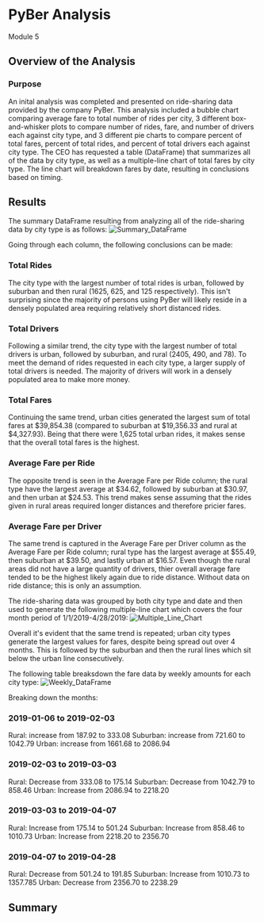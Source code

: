 # PyBer Analysis
Module 5

## Overview of the Analysis
### Purpose
An inital analysis was completed and presented on ride-sharing data provided by the company PyBer. This analysis included a bubble chart comparing average fare to total number of rides per city, 3 different box-and-whisker plots to compare number of rides, fare, and number of drivers each against city type, and 3 different pie charts to compare percent of total fares, percent of total rides, and percent of total drivers each against city type. The CEO has requested a table (DataFrame) that summarizes all of the data by city type, as well as a multiple-line chart of total fares by city type. The line chart will breakdown fares by date, resulting in conclusions based on timing.

## Results
The summary DataFrame resulting from analyzing all of the ride-sharing data by city type is as follows:
![Summary_DataFrame](https://user-images.githubusercontent.com/107309793/179505711-fb48df28-5462-408d-90c3-cd05c41bf186.png)

Going through each column, the following conclusions can be made:
### Total Rides
The city type with the largest number of total rides is urban, followed by suburban and then rural (1625, 625, and 125 respectively). This isn't surprising since the majority of persons using PyBer will likely reside in a densely populated area requiring relatively short distanced rides.
### Total Drivers
Following a similar trend, the city type with the largest number of total drivers is urban, followed by suburban, and rural (2405, 490, and 78). To meet the demand of rides requested in each city type, a larger supply of total drivers is needed. The majority of drivers will work in a densely populated area to make more money.
### Total Fares
Continuing the same trend, urban cities generated the largest sum of total fares at $39,854.38 (compared to suburban at $19,356.33 and rural at $4,327.93). Being that there were 1,625 total urban rides, it makes sense that the overall total fares is the highest.
### Average Fare per Ride
The opposite trend is seen in the Average Fare per Ride column; the rural type have the largest average at $34.62, followed by suburban at $30.97, and then urban at $24.53. This trend makes sense assuming that the rides given in rural areas required longer distances and therefore pricier fares.
### Average Fare per Driver
The same trend is captured in the Average Fare per Driver column as the Average Fare per Ride column; rural type has the largest average at $55.49, then suburban at $39.50, and lastly urban at $16.57. Even though the rural areas did not have a large quantity of drivers, thier overall average fare tended to be the highest likely again due to ride distance. Without data on ride distance; this is only an assumption.

The ride-sharing data was grouped by both city type and date and then used to generate the following multiple-line chart which covers the four month period of 1/1/2019-4/28/2019:
![Multiple_Line_Chart](https://user-images.githubusercontent.com/107309793/179510503-c50a3596-0062-40ea-98ba-4b511d8905ab.png)

Overall it's evident that the same trend is repeated; urban city types generate the largest values for fares, despite being spread out over 4 months. This is followed by the suburban and then the rural lines which sit below the urban line consecutively.

The following table breaksdown the fare data by weekly amounts for each city type:
![Weekly_DataFrame](https://user-images.githubusercontent.com/107309793/179642026-0d44f6b8-c7c4-45ac-9b98-6db20594370a.png)

Breaking down the months:

### 2019-01-06 to 2019-02-03
Rural: increase from 187.92 to 333.08
Suburban: increase from 721.60 to 1042.79
Urban: increase from 1661.68 to 2086.94

### 2019-02-03 to 2019-03-03
Rural: Decrease from 333.08 to 175.14
Suburban: Decrease from 1042.79 to 858.46
Urban: Increase from 2086.94 to 2218.20

### 2019-03-03 to 2019-04-07
Rural: Increase from 175.14 to 501.24
Suburban: Increase from 858.46 to 1010.73
Urban: Increase from 2218.20 to 2356.70

### 2019-04-07 to 2019-04-28
Rural: Decrease from 501.24 to 191.85
Suburban: Increase from 1010.73 to 1357.785
Urban: Decrease from 2356.70 to 2238.29

## Summary
